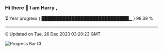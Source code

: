 ### Hi there 👋 I am Harry , 

⏳ Year progress { █████████████████████████████▁ } 98.39 %

---

⏰ Updated on Tue, 26 Dec 2023 03:20:23 GMT

![Progress Bar CI](https://github.com/duykhang68/duykhang68/workflows/Progress%20Bar%20CI/badge.svg)

